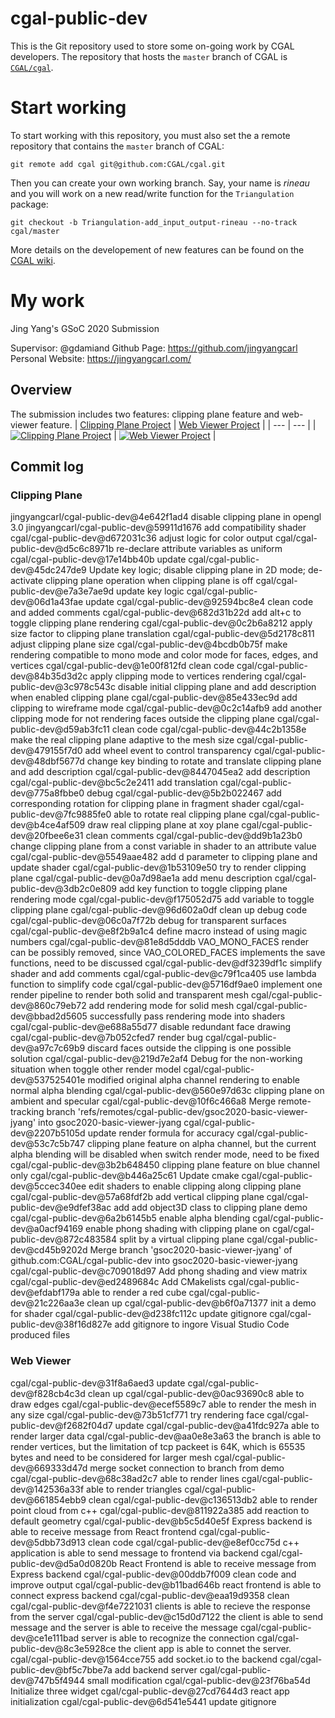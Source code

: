 # cgal-public-dev
This is the Git repository used to store some on-going work by CGAL developers. The repository that hosts the `master` branch of CGAL is [`CGAL/cgal`](http://github.com/CGAL/cgal).

# Start working
To start working with this repository, you must also set the a remote repository that contains the `master` branch of CGAL:

    git remote add cgal git@github.com:CGAL/cgal.git

Then you can create your own working branch. Say, your name is *rineau* and you will work on a new read/write function for the `Triangulation` package:

    git checkout -b Triangulation-add_input_output-rineau --no-track cgal/master
    
More details on the developement of new features can be found on the [CGAL wiki](https://github.com/CGAL/cgal/wiki/Developing-Features-with-Git).

# My work
Jing Yang's GSoC 2020 Submission

Supervisor: @gdamiand 
Github Page: https://github.com/jingyangcarl
Personal Website: https://jingyangcarl.com/

## Overview
The submission includes two features: clipping plane feature and web-viewer feature.
| [Clipping Plane Project](https://github.com/CGAL/cgal-public-dev/tree/gsoc2020-basic-viewer-jyang) | [Web Viewer Project](https://github.com/CGAL/cgal-public-dev/tree/gsoc2020-web-viewer-jyang) |
| --- | --- |
| [![Clipping Plane Project](https://img.youtube.com/vi/VBLP3gglM4k/0.jpg)](https://www.youtube.com/watch?v=VBLP3gglM4k) | [![Web Viewer Project](https://img.youtube.com/vi/Yis21x23YLU/0.jpg)](https://www.youtube.com/watch?v=Yis21x23YLU) |

## Commit log
### Clipping Plane
jingyangcarl/cgal-public-dev@4e642f1ad4 disable clipping plane in opengl 3.0
jingyangcarl/cgal-public-dev@59911d1676 add compatibility shader
cgal/cgal-public-dev@d672031c36 adjust logic for color output
cgal/cgal-public-dev@d5c6c8971b re-declare attribute variables as uniform
cgal/cgal-public-dev@17e14bb40b update
cgal/cgal-public-dev@45dc247de9 Update key logic; disable clipping plane in 2D mode; de-activate clipping plane operation when clipping plane is off
cgal/cgal-public-dev@e7a3e7ae9d update key logic
cgal/cgal-public-dev@06d1a43fae update
cgal/cgal-public-dev@92594bc8e4 clean code and added comments
cgal/cgal-public-dev@682d31b22d add alt+c to toggle clipping plane rendering
cgal/cgal-public-dev@0c2b6a8212 apply size factor to clipping plane translation
cgal/cgal-public-dev@5d2178c811 adjust clipping plane size
cgal/cgal-public-dev@4bcdb0b75f make rendering compatible to mono mode and color mode for faces, edges, and vertices
cgal/cgal-public-dev@1e00f812fd clean code
cgal/cgal-public-dev@84b35d3d2c apply clipping mode to vertices rendering
cgal/cgal-public-dev@3c978c543c disable initial clipping plane and add description when enabled clipping plane
cgal/cgal-public-dev@85e433ec9d add clipping to wireframe mode
cgal/cgal-public-dev@0c2c14afb9 add another clipping mode for not rendering faces outside the clipping plane
cgal/cgal-public-dev@d59ab3fc11 clean code
cgal/cgal-public-dev@44c2b1358e make the real clipping plane adaptive to the mesh size
cgal/cgal-public-dev@479155f7d0 add wheel event to control transparency
cgal/cgal-public-dev@48dbf5677d change key binding to rotate and translate clipping plane and add description
cgal/cgal-public-dev@8447045ea2 add description
cgal/cgal-public-dev@bc5c2e2411 add translation
cgal/cgal-public-dev@775a8fbbe0 debug
cgal/cgal-public-dev@5b2b022467 add corresponding rotation for clipping plane in fragment shader
cgal/cgal-public-dev@7fc9885fe0 able to rotate real clipping plane
cgal/cgal-public-dev@b4ce4af509 draw real clipping plane at xoy plane
cgal/cgal-public-dev@20fbee6e31 clean comments
cgal/cgal-public-dev@dd9b1a23b0 change clipping plane from a const variable in shader to an attribute value
cgal/cgal-public-dev@5549aae482 add d parameter to clipping plane and update shader
cgal/cgal-public-dev@1b53109e50 try to render clipping plane
cgal/cgal-public-dev@0a7d98ae1a add menu description
cgal/cgal-public-dev@3db2c0e809 add key function to toggle clipping plane rendering mode
cgal/cgal-public-dev@f175052d75 add variable to toggle clipping plane
cgal/cgal-public-dev@96d602a0df clean up debug code
cgal/cgal-public-dev@06c0a7f72b debug for transparent surfaces
cgal/cgal-public-dev@e8f2b9a1c4 define macro instead of using magic numbers
cgal/cgal-public-dev@81e8d5dddb VAO_MONO_FACES render can be possibly removed, since VAO_COLORED_FACES implements the save functions, need to be discussed
cgal/cgal-public-dev@df3239df1c simplify shader and add comments
cgal/cgal-public-dev@c79f1ca405 use lambda function to simplify code
cgal/cgal-public-dev@5716df9ae0 implement one render pipeline to render both solid and transparent mesh
cgal/cgal-public-dev@860c79eb72 add rendering mode for solid mesh
cgal/cgal-public-dev@bbad2d5605 successfully pass rendering mode into shaders
cgal/cgal-public-dev@e688a55d77 disable redundant face drawing
cgal/cgal-public-dev@7b052cfed7 render bug
cgal/cgal-public-dev@a97c7c69b9 discard faces outside the clipping is one possible solution
cgal/cgal-public-dev@219d7e2af4 Debug for the non-working situation when toggle other render model
cgal/cgal-public-dev@537525401e modified original alpha channel rendering to enable normal alpha blending
cgal/cgal-public-dev@560e97d63c clipping plane on ambient  and specular
cgal/cgal-public-dev@10f6c466a8 Merge remote-tracking branch 'refs/remotes/cgal-public-dev/gsoc2020-basic-viewer-jyang' into gsoc2020-basic-viewer-jyang
cgal/cgal-public-dev@2207b5105d update render formula for accuracy
cgal/cgal-public-dev@53c7c5b747 clipping plane feature on alpha channel, but the current alpha blending will be disabled when switch render mode, need to be fixed
cgal/cgal-public-dev@3b2b648450 clipping plane feature on blue channel only
cgal/cgal-public-dev@b446a25c61 Update cmake
cgal/cgal-public-dev@5ccec340ee edit shaders to enable clipping along clipping plane
cgal/cgal-public-dev@57a68fdf2b add vertical clipping plane
cgal/cgal-public-dev@e9dfef38ac add add object3D class to clipping plane demo
cgal/cgal-public-dev@6a2b6145b5 enable alpha blending
cgal/cgal-public-dev@a0acf94169 enable phong shading with clipping plane on
cgal/cgal-public-dev@872c483584 split by a virtual clipping plane
cgal/cgal-public-dev@cd45b9202d Merge branch 'gsoc2020-basic-viewer-jyang' of github.com:CGAL/cgal-public-dev into gsoc2020-basic-viewer-jyang
cgal/cgal-public-dev@c709018d97 Add phong shading and view matrix
cgal/cgal-public-dev@ed2489684c Add CMakelists
cgal/cgal-public-dev@efdabf179a able to render a red cube
cgal/cgal-public-dev@21c226aa3e clean up
cgal/cgal-public-dev@b6f0a71377 init a demo for shader
cgal/cgal-public-dev@d238fc112c update gitignore
cgal/cgal-public-dev@38f16d827e add gitignore to ingore Visual Studio Code produced files

### Web Viewer

cgal/cgal-public-dev@31f8a6aed3 update
cgal/cgal-public-dev@f828cb4c3d clean up
cgal/cgal-public-dev@0ac93690c8 able to draw edges
cgal/cgal-public-dev@ecef5589c7 able to render the mesh in any size
cgal/cgal-public-dev@73b51cf771 try rendering face
cgal/cgal-public-dev@f2682f04d7 update
cgal/cgal-public-dev@a41fdc927a able to render larger data
cgal/cgal-public-dev@aa0e8e3a63 the branch is able to render vertices, but the limitation of tcp packeet is 64K, which is 65535 bytes and need to be considered for larger mesh
cgal/cgal-public-dev@669333d47d merge socket connection to branch from demo
cgal/cgal-public-dev@68c38ad2c7 able to render lines
cgal/cgal-public-dev@142536a33f able to render triangles
cgal/cgal-public-dev@661854ebb9 clean
cgal/cgal-public-dev@c136513db2 able to render point cloud from c++
cgal/cgal-public-dev@811922a385 add reaction to default geometry
cgal/cgal-public-dev@b5c5d40e5f Express backend is able to receive message from React frontend
cgal/cgal-public-dev@5dbb73d913 clean code
cgal/cgal-public-dev@e8ef0cc75d c++ application is able to send message to frontend via backend
cgal/cgal-public-dev@d5a0d0820b React Frontend is able to receive message from Express backend
cgal/cgal-public-dev@00ddb7f009 clean code and improve output
cgal/cgal-public-dev@b11bad646b react frontend is able to connect express backend
cgal/cgal-public-dev@eaa19d9358 clean
cgal/cgal-public-dev@f4e7221031 clients is able to recieve the response from the server
cgal/cgal-public-dev@c15d0d7122 the client is able to send message and the server is able to receive the message
cgal/cgal-public-dev@ce1e111bad server is able to recognize the connection
cgal/cgal-public-dev@8c3e5928ce the client app is able to connet the server.
cgal/cgal-public-dev@1564cce755 add socket.io to the backend
cgal/cgal-public-dev@bf5c7bbe7a add backend server
cgal/cgal-public-dev@747b5f4944 small modification
cgal/cgal-public-dev@23f76ba54d Initialize three widget
cgal/cgal-public-dev@27cd7644d3 react app initialization
cgal/cgal-public-dev@6d541e5441 update gitignore

